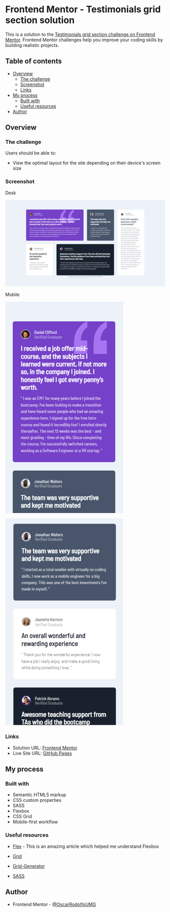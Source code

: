 # Frontend Mentor - Testimonials grid section solution

This is a solution to the [Testimonials grid section challenge on Frontend Mentor](https://www.frontendmentor.io/challenges/testimonials-grid-section-Nnw6J7Un7). Frontend Mentor challenges help you improve your coding skills by building realistic projects. 

## Table of contents

- [Overview](#overview)
  - [The challenge](#the-challenge)
  - [Screenshot](#screenshot)
  - [Links](#links)
- [My process](#my-process)
  - [Built with](#built-with)
  - [Useful resources](#useful-resources)
- [Author](#author)

## Overview

### The challenge

Users should be able to:

- View the optimal layout for the site depending on their device's screen size

### Screenshot

Desk

![Screenshot](./screenshots/screenshot-desk.PNG)

Mobile

![Screenshot](./screenshots/screenshot-mobile1.PNG)

![Screenshot](./screenshots/screenshot-mobile2.PNG)


### Links

- Solution URL: [Frontend Mentor](https://your-solution-url.com)
- Live Site URL: [GitHub Pages](https://)

## My process

### Built with

- Semantic HTML5 markup
- CSS custom properties
- SASS
- Flexbox
- CSS Grid
- Mobile-first workflow

### Useful resources

- [Flex](https://medium.com/@MakeComputerScienceGreatAgain/understanding-flexbox-a-comprehensive-guide-992bcd5f04de) - This is an amazing article which helped me understand Flexbox

- [Grid](https://grid.malven.co) 

- [Grid-Generator](https://cssgrid-generator.netlify.app)

- [SASS](https://sass-lang.com/guide/)


## Author

- Frontend Mentor - [@OscarRodolfoUMG](https://www.frontendmentor.io/profile/OscarRodolfoUMG)
